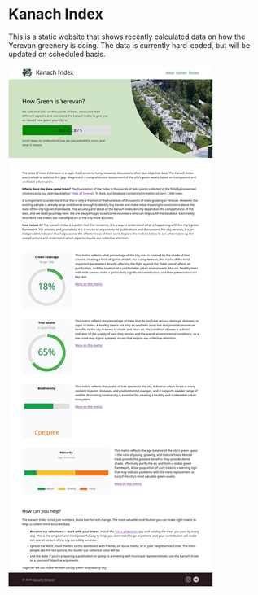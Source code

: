 # Kanach Index

This is a static website that shows recently calculated data on how the Yerevan greenery is doing.
The data is currently hard-coded, but will be updated on scheduled basis.

![screenshot](./screenshot.png)
